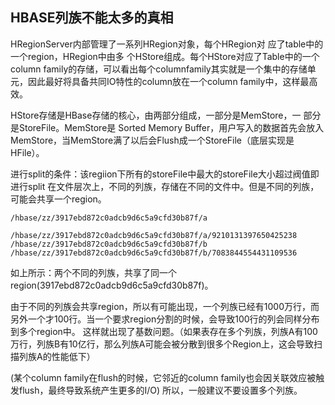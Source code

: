 ## HBASE列族不能太多的真相

HRegionServer内部管理了一系列HRegion对象，每个HRegion对 应了table中的一个region，HRegion中由多 个HStore组成。每个HStore对应了Table中的一个column family的存储，可以看出每个columnfamily其实就是一个集中的存储单元，因此最好将具备共同IO特性的column放在一个column family中，这样最高效。

HStore存储是HBase存储的核心，由两部分组成，一部分是MemStore，一 部分是StoreFile。MemStore是 Sorted Memory Buffer，用户写入的数据首先会放入MemStore，当MemStore满了以后会Flush成一个StoreFile（底层实现是HFile）。

进行split的条件：该regiion下所有的storeFile中最大的storeFile大小超过阀值即进行split
在文件层次上，不同的列族，存储在不同的文件中。但是不同的列族，可能会共享一个region。

~~~shell
/hbase/zz/3917ebd872c0adcb9d6c5a9cfd30b87f/a

/hbase/zz/3917ebd872c0adcb9d6c5a9cfd30b87f/a/9210131397650425238
/hbase/zz/3917ebd872c0adcb9d6c5a9cfd30b87f/b
/hbase/zz/3917ebd872c0adcb9d6c5a9cfd30b87f/b/7083844554431109536
~~~

如上所示：两个不同的列族，共享了同一个region(3917ebd872c0adcb9d6c5a9cfd30b87f)。

由于不同的列族会共享region，所以有可能出现，一个列族已经有1000万行，而另外一个才100行。当一个要求region分割的时候，会导致100行的列会同样分布到多个region中。
这样就出现了基数问题。（如果表存在多个列族，列族A有100万行，列族B有10亿行，那么列族A可能会被分散到很多个Region上，这会导致扫描列族A的性能低下）

(某个column family在flush的时候，它邻近的column family也会因关联效应被触发flush，最终导致系统产生更多的I/O)
所以，一般建议不要设置多个列族。
